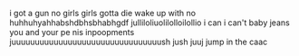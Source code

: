 i got a gun no girls girls gotta die wake up with no huhhuhyahhabshdbhsbhabhgdf julliloliuolilolloilollio i can i can't baby jeans you and your pe nis inpoopments juuuuuuuuuuuuuuuuuuuuuuuuuuuuuuuush jush juuj jump in the caac

